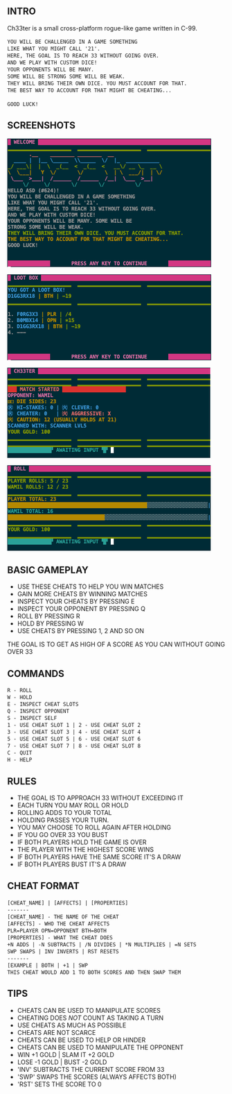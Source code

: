 ## INTRO

Ch33ter is a small cross-platform rogue-like game written in C-99.

    YOU WILL BE CHALLENGED IN A GAME SOMETHING
    LIKE WHAT YOU MIGHT CALL '21'.
    HERE, THE GOAL IS TO REACH 33 WITHOUT GOING OVER.
    AND WE PLAY WITH CUSTOM DICE!
    YOUR OPPONENTS WILL BE MANY. 
    SOME WILL BE STRONG SOME WILL BE WEAK.
    THEY WILL BRING THEIR OWN DICE. YOU MUST ACCOUNT FOR THAT.
    THE BEST WAY TO ACCOUNT FOR THAT MIGHT BE CHEATING...
    
    GOOD LUCK!

## SCREENSHOTS
![](doc/image1.png)
 
![](doc/image2.png)
 
![](doc/image3.png)
 
![](doc/image4.png)
 
## BASIC GAMEPLAY
-  USE THESE CHEATS TO HELP YOU WIN MATCHES
-  GAIN MORE CHEATS BY WINNING MATCHES
-  INSPECT YOUR CHEATS BY PRESSING E
-  INSPECT YOUR OPPONENT BY PRESSING Q
-  ROLL BY PRESSING R
-  HOLD BY PRESSING W
-  USE CHEATS BY PRESSING 1, 2 AND SO ON

THE GOAL IS TO GET AS HIGH OF A SCORE AS YOU CAN
WITHOUT GOING OVER 33

## COMMANDS
```
R - ROLL
W - HOLD
E - INSPECT CHEAT SLOTS
Q - INSPECT OPPONENT
S - INSPECT SELF
1 - USE CHEAT SLOT 1 | 2 - USE CHEAT SLOT 2
3 - USE CHEAT SLOT 3 | 4 - USE CHEAT SLOT 4
5 - USE CHEAT SLOT 5 | 6 - USE CHEAT SLOT 6
7 - USE CHEAT SLOT 7 | 8 - USE CHEAT SLOT 8
C - QUIT
H - HELP
```

## RULES
- THE GOAL IS TO APPROACH 33 WITHOUT EXCEEDING IT
- EACH TURN YOU MAY ROLL OR HOLD
- ROLLING ADDS TO YOUR TOTAL
- HOLDING PASSES YOUR TURN.
- YOU MAY CHOOSE TO ROLL AGAIN AFTER HOLDING
- IF YOU GO OVER 33 YOU BUST
- IF BOTH PLAYERS HOLD THE GAME IS OVER
- THE PLAYER WITH THE HIGHEST SCORE WINS
- IF BOTH PLAYERS HAVE THE SAME SCORE IT'S A DRAW
- IF BOTH PLAYERS BUST IT'S A DRAW

## CHEAT FORMAT
```
[CHEAT_NAME] | [AFFECTS] | [PROPERTIES] 
-------
[CHEAT_NAME] - THE NAME OF THE CHEAT
[AFFECTS] - WHO THE CHEAT AFFECTS
PLR=PLAYER OPN=OPPONENT BTH=BOTH
[PROPERTIES] - WHAT THE CHEAT DOES
+N ADDS | -N SUBTRACTS | /N DIVIDES | *N MULTIPLIES | =N SETS
SWP SWAPS | INV INVERTS | RST RESETS
-------
[EXAMPLE | BOTH | +1 | SWP 
THIS CHEAT WOULD ADD 1 TO BOTH SCORES AND THEN SWAP THEM
```

## TIPS
- CHEATS CAN BE USED TO MANIPULATE SCORES
- CHEATING DOES _NOT_ COUNT AS TAKING A TURN
- USE CHEATS AS MUCH AS POSSIBLE
- CHEATS ARE NOT SCARCE
- CHEATS CAN BE USED TO HELP OR HINDER
- CHEATS CAN BE USED TO MANIPULATE THE OPPONENT
- WIN +1 GOLD | SLAM IT +2 GOLD
- LOSE -1 GOLD | BUST -2 GOLD 
- 'INV' SUBTRACTS THE CURRENT SCORE FROM 33
- 'SWP' SWAPS THE SCORES (ALWAYS AFFECTS BOTH)
- 'RST' SETS THE SCORE TO 0